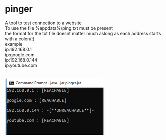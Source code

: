 # pinger
A tool to test connection to a website<br/>
To use the file %appdata%/ping.txt must be present<br/>
the format for the txt file doesnt matter much aslong as each address starts with a colon(:)<br/>
example<br/>
ip:192.168.0.1<br/>
ip:google.com<br/>
ip:192.168.0.144<br/>
ip:youtube.com<br/>
<br/>
<br/>
![ScreenShot of script](https://raw.githubusercontent.com/FartOnCats/pinger/master/ss.PNG)

